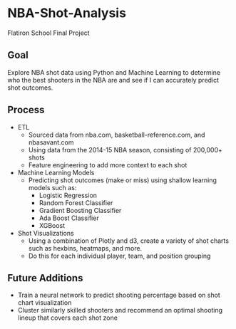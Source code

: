 # NBA-Shot-Analysis
Flatiron School Final Project


## Goal
Explore NBA shot data using Python and Machine Learning to determine who the best shooters in the NBA are and see if I can accurately predict shot outcomes.

## Process
 - ETL
    - Sourced data from nba.com, basketball-reference.com, and nbasavant.com
    - Using data from the 2014-15 NBA season, consisting of 200,000+ shots
    - Feature engineering to add more context to each shot
 - Machine Learning Models
    - Predicting shot outcomes (make or miss) using shallow learning models such as:
      - Logistic Regression
      - Random Forest Classifier
      - Gradient Boosting Classifier
      - Ada Boost Classifier
      - XGBoost
 - Shot Visualizations
    - Using a combination of Plotly and d3, create a variety of shot charts such as hexbins, heatmaps, and more.
    - Do this for each individual player, team, and position grouping

## Future Additions
 - Train a neural network to predict shooting percentage based on shot chart visualization
 - Cluster similarly skilled shooters and recommend an optimal shooting lineup that covers each shot zone
